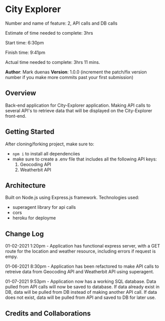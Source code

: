 # City Explorer

Number and name of feature: 2, API calls and DB calls

Estimate of time needed to complete: 3hrs

Start time: 6:30pm

Finish time: 9:41pm

Actual time needed to complete: 3hrs 11 mins.

**Author**: Mark duenas
**Version**: 1.0.0 (increment the patch/fix version number if you make more commits past your first submission)

## Overview
<!-- Provide a high level overview of what this application is and why you are building it, beyond the fact that it's an assignment for this class. (i.e. What's your problem domain?) -->
Back-end application for City-Explorer application. Making API calls to several API's to retrieve data that will be displayed on the City-Explorer front-end.

## Getting Started
<!-- What are the steps that a user must take in order to build this app on their own machine and get it running? -->
After cloning/forking project, make sure to:
- `npm i` to install all dependenciies
- make sure to create a .env file that includes all the following API keys:
  1. Geocoding API
  2. Weatherbit API
## Architecture
<!-- Provide a detailed description of the application design. What technologies (languages, libraries, etc) you're using, and any other relevant design information. -->
Built on Node.js using Express.js framework.
Technologies used:
  - superagent library for api calls
  - cors
  - heroku for deployme
## Change Log
<!-- Use this area to document the iterative changes made to your application as each feature is successfully implemented. Use time stamps. Here's an examples: -->

01-02-2021 1:20pm - Application has functional express server, with a GET route for the location and weather resource, including errors if request is empy.

01-06-2021 8:30pm - Application has been refactored to make API calls to retreive data from Geocoding API and Weatherbit API using superagent.

01-07-2021 9:53pm - Application now has a working SQL database. Data pulled from API calls will now be saved to database. If data already exist in DB, data will be pulled from DB
instead of making another API call. If data does not exist, data will be pulled from API and saved to DB for later use.

## Credits and Collaborations
<!-- Give credit (and a link) to other people or resources that helped you build this application. -->
